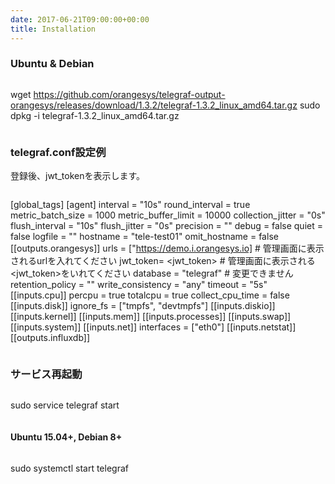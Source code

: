 ```yaml
---
date: 2017-06-21T09:00:00+00:00
title: Installation
---
```


### Ubuntu & Debian

>```
wget https://github.com/orangesys/telegraf-output-orangesys/releases/download/1.3.2/telegraf-1.3.2_linux_amd64.tar.gz
sudo dpkg -i telegraf-1.3.2_linux_amd64.tar.gz
>```

### telegraf.conf設定例

登録後、jwt_tokenを表示します。

>```
[global_tags]
[agent]
  interval = "10s"
  round_interval = true
  metric_batch_size = 1000
  metric_buffer_limit = 10000
  collection_jitter = "0s"
  flush_interval = "10s"
  flush_jitter = "0s"
  precision = ""
  debug = false
  quiet = false
  logfile = ""
  hostname = "tele-test01"
  omit_hostname = false
[[outputs.orangesys]]
  urls = ["https://demo.i.orangesys.io] # 管理画面に表示されるurlを入れてください
  jwt_token= <jwt_token> # 管理画面に表示される<jwt_token>をいれてください
  database = "telegraf"  # 変更できません
  retention_policy = ""
  write_consistency = "any"
  timeout = "5s"
[[inputs.cpu]]
  percpu = true
  totalcpu = true
  collect_cpu_time = false
[[inputs.disk]]
  ignore_fs = ["tmpfs", "devtmpfs"]
[[inputs.diskio]]
[[inputs.kernel]]
[[inputs.mem]]
[[inputs.processes]]
[[inputs.swap]]
[[inputs.system]]
[[inputs.net]]
  interfaces = ["eth0"]
[[inputs.netstat]]
[[outputs.influxdb]]
>```

### サービス再起動

>```
  sudo service telegraf start
>```

#### Ubuntu 15.04+, Debian 8+

>```
  sudo systemctl start telegraf
>```

